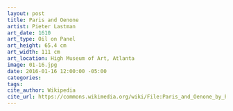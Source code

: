 ```yaml
---
layout: post
title: Paris and Oenone
artist: Pieter Lastman
art_date: 1610
art_type: Oil on Panel
art_height: 65.4 cm
art_width: 111 cm
art_location: High Museum of Art, Atlanta
image: 01-16.jpg
date: 2016-01-16 12:00:00 -05:00
categories:
tags:
cite_author: Wikipedia
cite_url: https://commons.wikimedia.org/wiki/File:Paris_and_Oenone_by_Pieter_Lastman,_oil_on_panel,_1610,_High_Museum_of_Art.jpg
---
```


